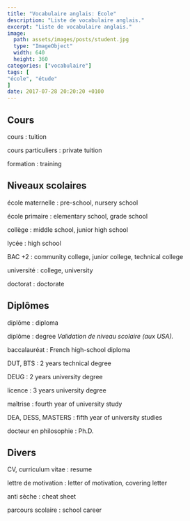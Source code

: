 ```yaml
---
title: "Vocabulaire anglais: Ecole"
description: "Liste de vocabulaire anglais."
excerpt: "Liste de vocabulaire anglais."
image:
  path: assets/images/posts/student.jpg
  type: "ImageObject"
  width: 640
  height: 360
categories: ["vocabulaire"]
tags: [
"école", "étude"
]
date: 2017-07-28 20:20:20 +0100
---
```


## Cours

cours
: tuition

cours particuliers
: private tuition

formation
: training


## Niveaux scolaires

école maternelle
: pre-school, nursery school

école primaire
: elementary school, grade school

collège
: middle school, junior high school

lycée
: high school

BAC +2
: community college, junior college, technical college

université
: college, university

doctorat
: doctorate


## Diplômes

diplôme
: diploma

diplôme
: degree
*Validation de niveau scolaire (aux USA).*

baccalauréat
: French high-school diploma

DUT, BTS
: 2 years technical degree

DEUG
: 2 years university degree

licence
: 3 years university degree

maîtrise
: fourth year of university study

DEA, DESS, MASTERS
: fifth year of university studies

docteur en philosophie
: Ph.D.


## Divers

CV, curriculum vitae
: resume

lettre de motivation
: letter of motivation, covering letter

anti sèche
: cheat sheet

parcours scolaire
: school career
